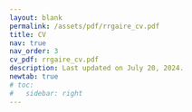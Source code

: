 ```yaml
---
layout: blank
permalink: /assets/pdf/rrgaire_cv.pdf
title: CV
nav: true
nav_order: 3
cv_pdf: rrgaire_cv.pdf
description: Last updated on July 20, 2024.
newtab: true
# toc:
#   sidebar: right
---
```

